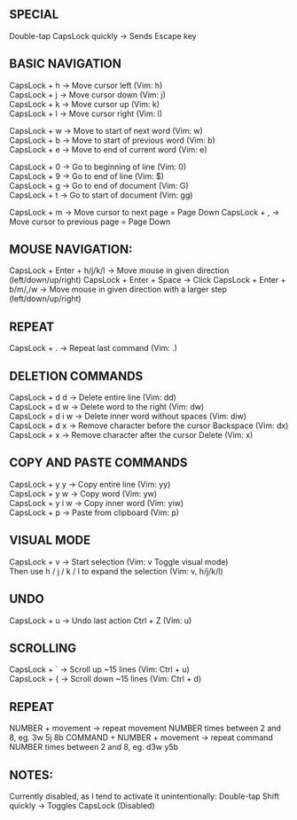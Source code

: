 ## SPECIAL

Double-tap CapsLock quickly → Sends Escape key

## BASIC NAVIGATION

CapsLock + h → Move cursor left (Vim: h)  
CapsLock + j → Move cursor down (Vim: j)  
CapsLock + k → Move cursor up (Vim: k)  
CapsLock + l → Move cursor right (Vim: l)  

CapsLock + w → Move to start of next word (Vim: w)  
CapsLock + b → Move to start of previous word (Vim: b)  
CapsLock + e → Move to end of current word (Vim: e)  

CapsLock + 0 → Go to beginning of line (Vim: 0)  
CapsLock + 9 → Go to end of line (Vim: $)  
CapsLock + g → Go to end of document (Vim: G)  
CapsLock + t → Go to start of document (Vim: gg)

CapsLock + m → Move cursor to next page = Page Down
CapsLock + , → Move cursor to previous page = Page Down

## MOUSE NAVIGATION:

CapsLock + Enter + h/j/k/l → Move mouse in given direction (left/down/up/right)
CapsLock + Enter + Space → Click
CapsLock + Enter + b/m/,/w → Move mouse  in given direction with a larger step (left/down/up/right)

## REPEAT

CapsLock + . → Repeat last command (Vim: .)

## DELETION COMMANDS

CapsLock + d d → Delete entire line (Vim: dd)  
CapsLock + d w → Delete word to the right (Vim: dw)  
CapsLock + d i w → Delete inner word without spaces (Vim: diw)  
CapsLock + d x → Remove character before the cursor Backspace (Vim: dx)
CapsLock + x → Remove character after the cursor Delete (Vim: x)

## COPY AND PASTE COMMANDS

CapsLock + y y → Copy entire line (Vim: yy)  
CapsLock + y w → Copy word (Vim: yw)  
CapsLock + y i w → Copy inner word (Vim: yiw)  
CapsLock + p → Paste from clipboard (Vim: p)

## VISUAL MODE

CapsLock + v → Start selection (Vim: v Toggle visual mode)  
Then use h / j / k / l to expand the selection (Vim: v, h/j/k/l)

## UNDO

CapsLock + u → Undo last action Ctrl + Z (Vim: u)

## SCROLLING

CapsLock + ´ → Scroll up ~15 lines (Vim: Ctrl + u)  
CapsLock + { → Scroll down ~15 lines (Vim: Ctrl + d)

## REPEAT

NUMBER + movement → repeat movement NUMBER times between 2 and 8, eg. 3w 5j 8b
COMMAND + NUMBER + movement → repeat command NUMBER times between 2 and 8, eg. d3w y5b

## NOTES:

Currently disabled, as I tend to activate it unintentionally: Double-tap Shift quickly → Toggles CapsLock (Disabled)  
